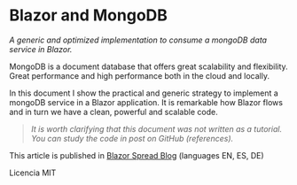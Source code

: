 ﻿# Blazor and MongoDB

*A generic and optimized implementation to consume a mongoDB data service in Blazor.*

MongoDB is a document database that offers great scalability and flexibility. Great performance and high performance both in the cloud and locally.

In this document I show the practical and generic strategy to implement a mongoDB service in a Blazor application. It is remarkable how Blazor flows and in turn we have a clean, powerful and scalable code.

> *It is worth clarifying that this document was not written as a tutorial. You can study the code in post on GitHub (references).*

This article is published in [Blazor Spread Blog](https://www.blazorspread.net/blogview/6) (languages EN, ES, DE)

Licencia MIT
